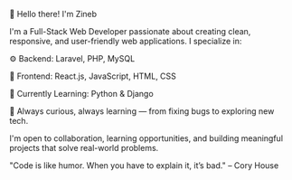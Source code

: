 👋 Hello there! I'm Zineb 

I'm a Full-Stack Web Developer passionate about creating clean, responsive, and user-friendly web applications. I specialize in:<br>

⚙️ Backend: Laravel, PHP, MySQL<br>

🎨 Frontend: React.js, JavaScript, HTML, CSS<br>

🐍 Currently Learning: Python & Django<br>

🧠 Always curious, always learning — from fixing bugs to exploring new tech.<br>

I'm open to collaboration, learning opportunities, and building meaningful projects that solve real-world problems.<br>

"Code is like humor. When you have to explain it, it’s bad." – Cory House
